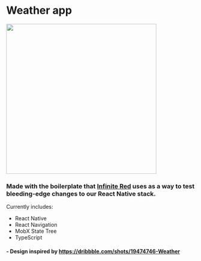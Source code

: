 # Weather app 

<img src='https://user-images.githubusercontent.com/48841840/216162195-2f8949e8-d00d-428a-8fe6-92e44ba7864f.png'  width='400' />

### Made with the boilerplate that [Infinite Red](https://infinite.red) uses as a way to test bleeding-edge changes to our React Native stack.

Currently includes:

- React Native
- React Navigation
- MobX State Tree
- TypeScript

#### - Design inspired by https://dribbble.com/shots/19474746-Weather


